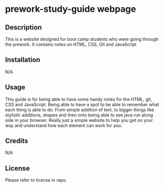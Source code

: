 # prework-study-guide webpage

## Description

This is a website designed for boot camp students who were going through the prework. It contains notes on HTML, CSS, Git and JavaScript

## Installation

N/A

## Usage

This guide is for being able to have some handy notes for the HTML, git, CSS and JavaScript. Being able to have a spot to be able to remember what each thing is able to do. From simple addition of text, to bigger things like stylistic additions, shapes and then onto being able to see java run along side in your browser. Really just a simple website to help you get on your way and understand how each element can work for you.

## Credits

N/A

## License

Please refer to license in repo.
